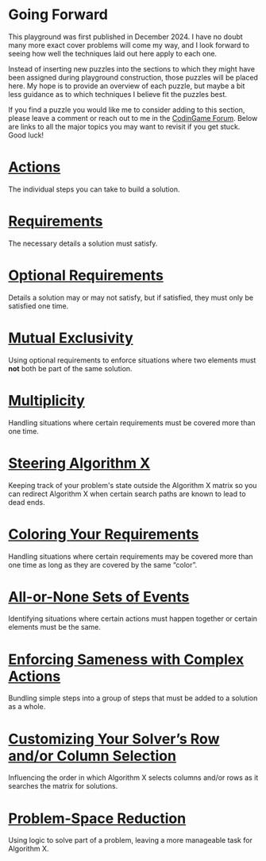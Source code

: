 # Going Forward

This playground was first published in December 2024. I have no doubt many more exact cover problems will come my way, and I look forward to seeing how well the techniques laid out here apply to each one.

Instead of inserting new puzzles into the sections to which they might have been assigned during playground construction, those puzzles will be placed here. My hope is to provide an overview of each puzzle, but maybe a bit less guidance as to which techniques I believe fit the puzzles best.

If you find a puzzle you would like me to consider adding to this section, please leave a comment or reach out to me in the [CodinGame Forum](https://www.codingame.com/forum/u/timinator). Below are links to all the major topics you may want to revisit if you get stuck. Good luck!

# [Actions](actions)

The individual steps you can take to build a solution.

# [Requirements](requirements)

The necessary details a solution must satisfy.

# [Optional Requirements](generalized-exact-cover-definition)

Details a solution may or may not satisfy, but if satisfied, they must only be satisfied one time.

# [Mutual Exclusivity](mutual-exclusivity)

Using optional requirements to enforce situations where two elements must __not__ both be part of the same solution.

# [Multiplicity](ella-wants-more-lessons)

Handling situations where certain requirements must be covered more than one time.

# [Steering Algorithm X](backseat-driving)

Keeping track of your problem's state outside the Algorithm X matrix so you can redirect Algorithm X when certain search paths are known to lead to dead ends.

# [Coloring Your Requirements](what-is-coloring)

Handling situations where certain requirements may be covered more than one time as long as they are covered by the same “color”.

# [All-or-None Sets of Events](all-or-none-sets-of-events)

Identifying situations where certain actions must happen together or certain elements must be the same.

# [Enforcing Sameness with Complex Actions](complex-actions)

Bundling simple steps into a group of steps that must be added to a solution as a whole.

# [Customizing Your Solver’s Row and/or Column Selection](how-does-algorithm-x-work)

Influencing the order in which Algorithm X selects columns and/or rows as it searches the matrix for solutions.

# [Problem-Space Reduction](problem-space-reduction-2)

Using logic to solve part of a problem, leaving a more manageable task for Algorithm X.
